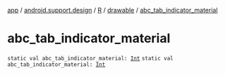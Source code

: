 [app](../../../index.md) / [android.support.design](../../index.md) / [R](../index.md) / [drawable](index.md) / [abc_tab_indicator_material](.)

# abc_tab_indicator_material

`static val abc_tab_indicator_material: `[`Int`](https://kotlinlang.org/api/latest/jvm/stdlib/kotlin/-int/index.html)
`static val abc_tab_indicator_material: `[`Int`](https://kotlinlang.org/api/latest/jvm/stdlib/kotlin/-int/index.html)